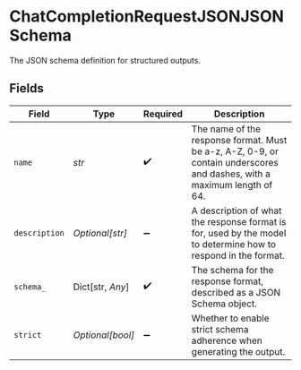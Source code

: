 # ChatCompletionRequestJSONJSONSchema

The JSON schema definition for structured outputs.


## Fields

| Field                                                                                                                   | Type                                                                                                                    | Required                                                                                                                | Description                                                                                                             |
| ----------------------------------------------------------------------------------------------------------------------- | ----------------------------------------------------------------------------------------------------------------------- | ----------------------------------------------------------------------------------------------------------------------- | ----------------------------------------------------------------------------------------------------------------------- |
| `name`                                                                                                                  | *str*                                                                                                                   | :heavy_check_mark:                                                                                                      | The name of the response format. Must be a-z, A-Z, 0-9, or contain underscores and dashes, with a maximum length of 64. |
| `description`                                                                                                           | *Optional[str]*                                                                                                         | :heavy_minus_sign:                                                                                                      | A description of what the response format is for, used by the model to determine how to respond in the format.          |
| `schema_`                                                                                                               | Dict[str, *Any*]                                                                                                        | :heavy_check_mark:                                                                                                      | The schema for the response format, described as a JSON Schema object.                                                  |
| `strict`                                                                                                                | *Optional[bool]*                                                                                                        | :heavy_minus_sign:                                                                                                      | Whether to enable strict schema adherence when generating the output.                                                   |